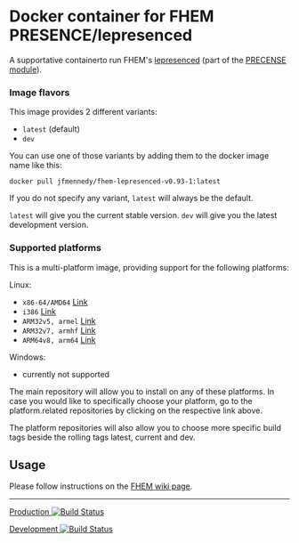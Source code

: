 # Docker container for FHEM PRESENCE/lepresenced
A supportative containerto run FHEM's [lepresenced](https://wiki.fhem.de/wiki/PRESENCE#Installation_von_.28le.29presenced) (part of the [PRECENSE module](http://fhem.de/commandref.html#PRESENCE)).

### Image flavors
This image provides 2 different variants:

- `latest` (default)
- `dev`

You can use one of those variants by adding them to the docker image name like this:

	docker pull jfmennedy/fhem-lepresenced-v0.93-1:latest

If you do not specify any variant, `latest` will always be the default.

`latest` will give you the current stable version.
`dev` will give you the latest development version.


### Supported platforms
This is a multi-platform image, providing support for the following platforms:


Linux:

- `x86-64/AMD64` [Link](https://hub.docker.com/r/jfmennedy/fhem-lepresenced-v0.93-1-amd64_linux/)
- `i386` [Link](https://hub.docker.com/r/jfmennedy/fhem-lepresenced-v0.93-1--i386_linux/)
- `ARM32v5, armel` [Link](https://hub.docker.com/r/jfmennedy/fhem-lepresenced-v0.93-1--arm32v5_linux/)
- `ARM32v7, armhf` [Link](https://hub.docker.com/r/jfmennedy/fhem-lepresenced-v0.93-1--arm32v7_linux/)
- `ARM64v8, arm64` [Link](https://hub.docker.com/r/jfmennedy/fhem-lepresenced-v0.93-1--arm64v8_linux/)


Windows:

- currently not supported


The main repository will allow you to install on any of these platforms.
In case you would like to specifically choose your platform, go to the platform.related repositories by clicking on the respective link above.

The platform repositories will also allow you to choose more specific build tags beside the rolling tags latest, current and dev.


## Usage

Please follow instructions on the [FHEM wiki page](https://wiki.fhem.de/wiki/PRESENCE#.C3.9Cberwachung_durch_verteilte_Agenten_in_der_Wohnung_.28presenced.2Flepresenced.2Fcollectord.29).

___
[Production ![Build Status](https://travis-ci.com/docker-home-automation-stack/fhem-lepresenced.svg?branch=master)](https://travis-ci.com/docker-home-automation-stack/fhem-lepresenced)

[Development ![Build Status](https://travis-ci.com/docker-home-automation-stack/fhem-lepresenced.svg?branch=dev)](https://travis-ci.com/docker-home-automation-stack/fhem-lepresenced)

